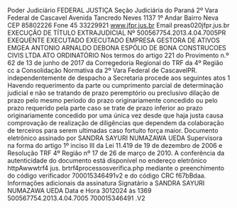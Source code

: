 Poder Judiciário FEDERAL JUSTIÇA Seção Judiciária do Paraná 2º Vara Federal de Cascavel Avenida Tancredo Neves 1137 1º Andar Bairro Neva CEP 85802226 Fone 45 33229921 www.jfpr.jus.br Email preas020jfpr.jus.br EXECUÇÃO DE TÍTULO EXTRAJUDICIAL Nº 500567754.2013.4.04.7005PR EXEQUENTE EXECUTADO EXECUTADO EMPRESA GESTORA DE ATIVOS EMGEA ANTONIO ARNALDO DEBONA ESPÓLIO DE BONA CONSTRUCOES CIVIS LTDA ATO ORDINATÓRIO Nos termos do artigo 221 do Provimento n.º 62 de 13 de junho de 2017 da Corregedoria Regional do TRF da 4º Região cc a Consolidação Normativa da 2º Vara Federal de CascavelPR. independentemente de despacho a Secretaria procede aos seguintes atos 1 Havendo requerimento da parte ou cumprimento parcial de determinação judicial e não se tratando de prazo peremptório ou preclusivo dilação de prazo pelo mesmo período do prazo originariamente concedido ou pelo prazo requerido pela parte caso se trate de prazo inferior ao prazo originariamente concedido por uma única vez desde que haja justa causa comprovação de realização de diligências que dependem da colaboração de terceiros para serem ultimadas caso fortuito força maior. Documento eletrônico assinado por SANDRA SAYURI NUMAZAWA UEDA Supervisora na forma do artigo 1º inciso III da Lei 11.419 de 19 de dezembro de 2006 e Resolução TRF 4º Região nº 17 de 26 de março de 2010. A conferência da autenticidade do documento está disponível no endereço eletrônico httpAwwwtrf4 jus. brtrf4processosverifica.php mediante o preenchimento do código verificador 700015346491v2 e do código CRC f67bBdaa. Informações adicionais da assinatura Signatário a SANDRA SAYURI NUMAZAWA UEDA Data e Hora 3012024 às 1369 500567754.2013.4.04.7005 700015346491 .V2

